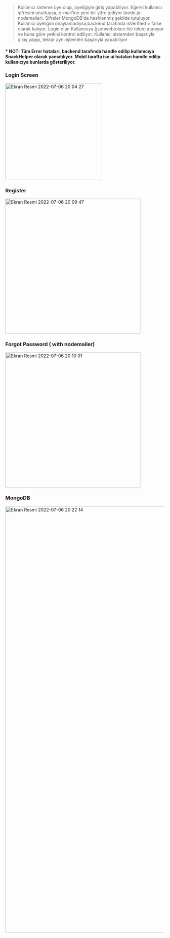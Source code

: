 > Kullanıcı sisteme üye olup, üyeliğiyle giriş yapabiliyor. Eğerki kullanıcı şifresini unuttuysa, e-mail'ine yeni bir şifre gidiyor (node.js-nodemailer).  Şifreler MongoDB'de hashlenmiş şekilde tutuluyor. Kullanıcı üyeliğini onaylamadıysa,backend tarafında isVerified = false olarak kalıyor. Login olan Kullanıcıya (jsonwebtoken ile) token atanıyor ve buna göre yetkisi kontrol ediliyor. Kullanıcı sistemden başarıyla çıkış yapıp, tekrar aynı işlemleri başarıyla yapabiliyor

#### * NOT: Tüm Error hataları, backend tarafında handle edilip kullanıcıya SnackHelper olarak yansıtılıyor. Mobil tarafta ise  ui hataları handle edilip kullanıcıya bunlarda gösteriliyor.

### Login Screen
<img width="306" alt="Ekran Resmi 2022-07-06 20 04 27" src="https://user-images.githubusercontent.com/13710309/177605121-e196a3a9-d691-4815-83d2-ac90987f9691.png">

### Register
<img width="427" alt="Ekran Resmi 2022-07-06 20 09 47" src="https://user-images.githubusercontent.com/13710309/177605975-8c1c460c-3318-496f-ad8b-61ad96da7cd5.png">

### Forgot Password ( with nodemailer)
<img width="427" alt="Ekran Resmi 2022-07-06 20 10 01" src="https://user-images.githubusercontent.com/13710309/177606003-32237b38-629b-4d60-93e8-f3ce8628d8a3.png">

### MongoDB
<img width="1348" alt="Ekran Resmi 2022-07-06 20 22 14" src="https://user-images.githubusercontent.com/13710309/177608134-55c0c83e-ee75-4b69-ac9b-6044d42fbfff.png">
